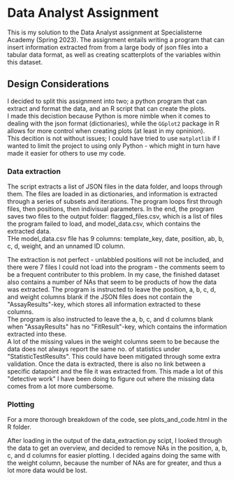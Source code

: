 # Data Analyst Assignment
This is my solution to the Data Analyst assignment at Specialisterne Academy (Spring 2023). The assignment entails writing a program that can insert information extracted from from a large body of json files into a tabular data format, as well as creating scatterplots of the variables within this dataset. 

## Design Considerations
I decided to split this assignment into two; a python program that can extract and format the data, and an R script that can create the plots.   
I made this decistion because Python is more nimble when it comes to dealing with the json format (dictionaries), while the `GGplot2` package in R allows for more control when creating plots (at least in my opninion).    
This decition is not without issues; I could have tried to use `matplotlib` if I wanted to limit the project to using only Python - which might in turn have made it easier for others to use my code. 

### Data extraction
The script extracts a list of JSON files in the data folder, and loops through them. The files are loaded in as dictionaries, and information is extracted through a series of subsets and iterations. The program loops first through files, then positions, then indivisual parameters. In the end, the program saves two files to the output folder: flagged_files.csv, which is a list of files the program failed to load, and model_data.csv, which contains the extracted data.     
THe model_data.csv file has 9 columns: template_key, date, position, ab, b, c, d, weight, and an unnamed ID column.      

The extraction is not perfect - unlabbled positions will not be included, and there were 7 files I could not load into the program - the comments seem to be a frequent contributer to this problem. 
In my case, the finished dataset also contains a number of NAs that seem to be products of how the data was extracted. 
The program is instructed to leave the position, a, b, c, d, and weight columns blank if the JSON files does not contain the "AssayResults"-key, which 
stores all information extracted to these columns.     
The program is also instructed to leave the a, b, c, and d columns blank when "AssayResults" 
has no "FitResult"-key, which contains the information extracted into these.   
A lot of the missing values in the weight columns seem to be because the data does not always report the same no. of statistics under "StatisticTestResults". This could have been mitigated through some extra validation. 
Once the data is extracted, there is also no link between a specific datapoint and the file it was extracted from. This made a lot of this "detective work" I have been doing to figure out where the missing data comes from a lot more cumbersome. 

### Plotting
For a more thorough breakdown of the code, see plots_and_code.html in the R folder. 

After loading in the output of the data_extraction.py scipt, I looked through the data to get an overview, and decided to remove NAs in the position, a, b, c, and d columns for easier plotting. I decided agains doing the same with the weight column, because the number of NAs are for greater, and thus a lot more data would be lost. 

